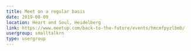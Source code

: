 ```yaml
---
title: Meet on a regular basis
date: 2019-08-09
location: Heart and Soul, Heidelberg
link: https://www.meetup.com/back-to-the-future/events/hmcmfpyzlbmb/
usergroup: smalltalkrn
type: usergroup
---
```

